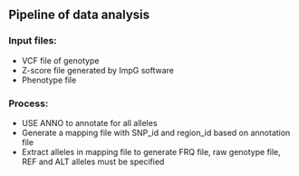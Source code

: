 
## Pipeline of data analysis

### Input files: 
- VCF file of genotype
- Z-score file generated by ImpG software
- Phenotype file

### Process:
- USE ANNO to annotate for all alleles
- Generate a mapping file with SNP_id and region_id based on annotation file
- Extract alleles in mapping file to generate FRQ file, raw genotype file, REF and ALT alleles must be specified
